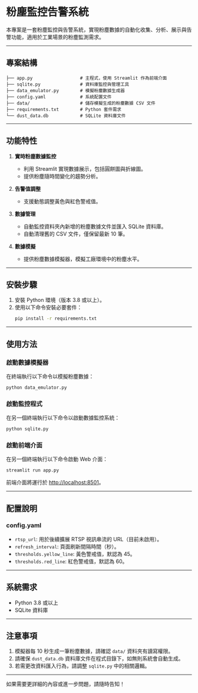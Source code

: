 
# 粉塵監控告警系統

本專案是一套粉塵監控與告警系統，實現粉塵數據的自動化收集、分析、展示與告警功能，適用於工業場景的粉塵監測需求。

---

## 專案結構

```plaintext
├── app.py                  # 主程式，使用 Streamlit 作為前端介面
├── sqlite.py               # 資料庫監控與管理工具
├── data_emulator.py        # 模擬粉塵數據生成器
├── config.yaml             # 系統配置文件
├── data/                   # 儲存模擬生成的粉塵數據 CSV 文件
├── requirements.txt        # Python 套件需求
└── dust_data.db            # SQLite 資料庫文件
```

---

## 功能特性

1. **實時粉塵數據監控**
   - 利用 Streamlit 實現數據展示，包括圓餅圖與折線圖。
   - 提供粉塵隨時間變化的趨勢分析。

2. **告警值調整**
   - 支援動態調整黃色與紅色警戒值。

3. **數據管理**
   - 自動監控資料夾內新增的粉塵數據文件並匯入 SQLite 資料庫。
   - 自動清理舊的 CSV 文件，僅保留最新 10 筆。

4. **數據模擬**
   - 提供粉塵數據模擬器，模擬工廠環境中的粉塵水平。

---

## 安裝步驟

1. 安裝 Python 環境（版本 3.8 或以上）。
2. 使用以下命令安裝必要套件：
   ```bash
   pip install -r requirements.txt
   ```

---

## 使用方法

### 啟動數據模擬器

在終端執行以下命令以模擬粉塵數據：
```bash
python data_emulator.py
```

### 啟動監控程式

在另一個終端執行以下命令以啟動數據監控系統：
```bash
python sqlite.py
```

### 啟動前端介面

在另一個終端執行以下命令啟動 Web 介面：
```bash
streamlit run app.py
```

前端介面將運行於 [http://localhost:8501](http://localhost:8501)。

---

## 配置說明

### config.yaml

- `rtsp_url`: 用於後續擴展 RTSP 視訊串流的 URL（目前未啟用）。
- `refresh_interval`: 頁面刷新間隔時間（秒）。
- `thresholds.yellow_line`: 黃色警戒值，默認為 45。
- `thresholds.red_line`: 紅色警戒值，默認為 60。

---

## 系統需求

- Python 3.8 或以上
- SQLite 資料庫

---

## 注意事項

1. 模擬器每 10 秒生成一筆粉塵數據，請確認 `data/` 資料夾有讀寫權限。
2. 請確保 `dust_data.db` 資料庫文件在程式目錄下，如無則系統會自動生成。
3. 若需更改資料匯入行為，請調整 `sqlite.py` 中的相關邏輯。

---

如果需要更詳細的內容或進一步問題，請隨時告知！
